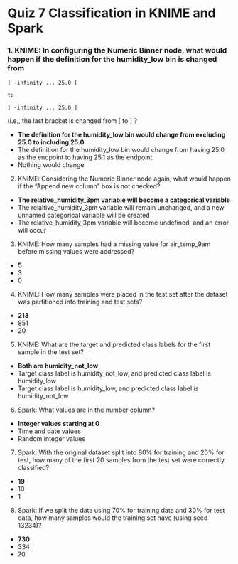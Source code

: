 # Quiz 7 Classification in KNIME and Spark

### 1. KNIME: In configuring the Numeric Binner node, what would happen if the definition for the humidity_low bin is changed from

```
] -infinity ... 25.0 [

to

] -infinity ... 25.0 ]
```

(i.e., the last bracket is changed from [ to ] ?

- **The definition for the humidity_low bin would change from excluding 25.0 to including 25.0**
- The definition for the humidity_low bin would change from having 25.0 as the endpoint to having 25.1 as the endpoint
- Nothing would change


2. KNIME: Considering the Numeric Binner node again, what would happen if the “Append new column” box is not checked?

- **The relative_humidity_3pm variable will become a categorical variable**
- The relaltive_humidity_3pm variable will remain unchanged, and a new unnamed categorical variable will be created
- The relative_humidity_3pm variable will become undefined, and an error will occur

3. KNIME: How many samples had a missing value for air_temp_9am before missing values were addressed?

- **5**
- 3
- 0

4. KNIME: How many samples were placed in the test set after the dataset was partitioned into training and test sets?

- **213**
- 851
- 20

5. KNIME: What are the target and predicted class labels for the first sample in the test set?

- **Both are humidity_not_low**
- Target class label is humidity_not_low, and predicted class label is humidity_low
- Target class label is humidity_low, and predicted class label is humidity_not_low

6. Spark: What values are in the number column?

- **Integer values starting at 0**
- Time and date values
- Random integer values

7. Spark: With the original dataset split into 80% for training and 20% for test, how many of the first 20 samples from the test set were correctly classified?

- **19**
- 10
- 1

8. Spark: If we split the data using 70% for training data and 30% for test data, how many samples would the training set have (using seed 13234)?

- **730**
- 334
- 70